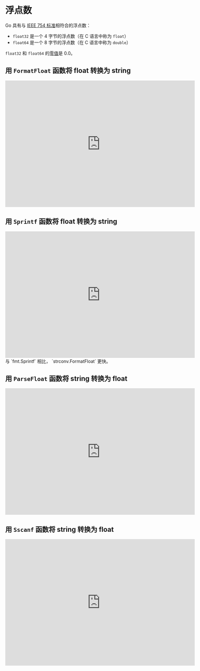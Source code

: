 # 浮点数

Go 具有与 [IEEE 754 标准](https://zh.wikipedia.org/wiki/IEEE_754)相符合的浮点数：

* `float32` 是一个 4 字节的浮点数（在 C 语言中称为 `float`）
* `float64` 是一个 8 字节的浮点数（在 C 语言中称为 `double`）

`float32` 和 `float64` 的[零值](zero-values.md)是 0.0。

## 用 `FormatFloat` 函数将 float 转换为 string
<iframe src='https://glot.io/snippets/fapbqjsht0/embed' frameborder='0' scrolling='no' sandbox='allow-forms allow-pointer-lock allow-popups allow-same-origin allow-scripts' width='600' height='400'></iframe>

## 用 `Sprintf` 函数将 float 转换为 string
<iframe src='https://glot.io/snippets/fapbqlbua1/embed' frameborder='0' scrolling='no' sandbox='allow-forms allow-pointer-lock allow-popups allow-same-origin allow-scripts' width='600' height='400'></iframe>
与 `fmt.Sprintf` 相比， `strconv.FormatFloat` 更快。

## 用 `ParseFloat` 函数将 string 转换为 float
<iframe src='https://glot.io/snippets/fapbqmctgl/embed' frameborder='0' scrolling='no' sandbox='allow-forms allow-pointer-lock allow-popups allow-same-origin allow-scripts' width='600' height='400'></iframe>

## 用 `Sscanf` 函数将 string 转换为 float
<iframe src='https://glot.io/snippets/fapbqn55tw/embed' frameborder='0' scrolling='no' sandbox='allow-forms allow-pointer-lock allow-popups allow-same-origin allow-scripts' width='600' height='400'></iframe>
